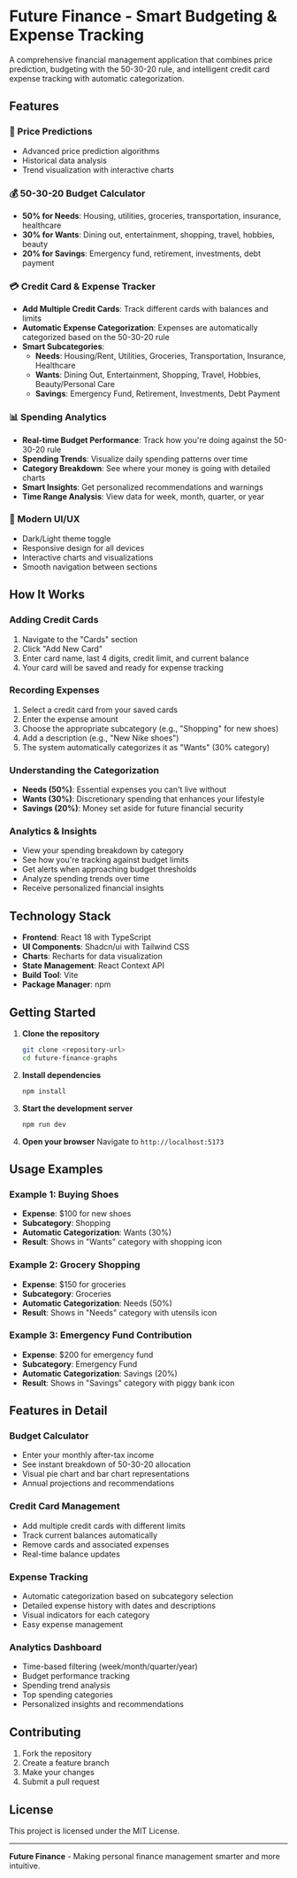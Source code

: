 # Future Finance - Smart Budgeting & Expense Tracking

A comprehensive financial management application that combines price prediction, budgeting with the 50-30-20 rule, and intelligent credit card expense tracking with automatic categorization.

## Features

### 🎯 Price Predictions

- Advanced price prediction algorithms
- Historical data analysis
- Trend visualization with interactive charts

### 💰 50-30-20 Budget Calculator

- **50% for Needs**: Housing, utilities, groceries, transportation, insurance, healthcare
- **30% for Wants**: Dining out, entertainment, shopping, travel, hobbies, beauty
- **20% for Savings**: Emergency fund, retirement, investments, debt payment

### 💳 Credit Card & Expense Tracker

- **Add Multiple Credit Cards**: Track different cards with balances and limits
- **Automatic Expense Categorization**: Expenses are automatically categorized based on the 50-30-20 rule
- **Smart Subcategories**:
  - **Needs**: Housing/Rent, Utilities, Groceries, Transportation, Insurance, Healthcare
  - **Wants**: Dining Out, Entertainment, Shopping, Travel, Hobbies, Beauty/Personal Care
  - **Savings**: Emergency Fund, Retirement, Investments, Debt Payment

### 📊 Spending Analytics

- **Real-time Budget Performance**: Track how you're doing against the 50-30-20 rule
- **Spending Trends**: Visualize daily spending patterns over time
- **Category Breakdown**: See where your money is going with detailed charts
- **Smart Insights**: Get personalized recommendations and warnings
- **Time Range Analysis**: View data for week, month, quarter, or year

### 🎨 Modern UI/UX

- Dark/Light theme toggle
- Responsive design for all devices
- Interactive charts and visualizations
- Smooth navigation between sections

## How It Works

### Adding Credit Cards

1. Navigate to the "Cards" section
2. Click "Add New Card"
3. Enter card name, last 4 digits, credit limit, and current balance
4. Your card will be saved and ready for expense tracking

### Recording Expenses

1. Select a credit card from your saved cards
2. Enter the expense amount
3. Choose the appropriate subcategory (e.g., "Shopping" for new shoes)
4. Add a description (e.g., "New Nike shoes")
5. The system automatically categorizes it as "Wants" (30% category)

### Understanding the Categorization

- **Needs (50%)**: Essential expenses you can't live without
- **Wants (30%)**: Discretionary spending that enhances your lifestyle
- **Savings (20%)**: Money set aside for future financial security

### Analytics & Insights

- View your spending breakdown by category
- See how you're tracking against budget limits
- Get alerts when approaching budget thresholds
- Analyze spending trends over time
- Receive personalized financial insights

## Technology Stack

- **Frontend**: React 18 with TypeScript
- **UI Components**: Shadcn/ui with Tailwind CSS
- **Charts**: Recharts for data visualization
- **State Management**: React Context API
- **Build Tool**: Vite
- **Package Manager**: npm

## Getting Started

1. **Clone the repository**

   ```bash
   git clone <repository-url>
   cd future-finance-graphs
   ```

2. **Install dependencies**

   ```bash
   npm install
   ```

3. **Start the development server**

   ```bash
   npm run dev
   ```

4. **Open your browser**
   Navigate to `http://localhost:5173`

## Usage Examples

### Example 1: Buying Shoes

- **Expense**: $100 for new shoes
- **Subcategory**: Shopping
- **Automatic Categorization**: Wants (30%)
- **Result**: Shows in "Wants" category with shopping icon

### Example 2: Grocery Shopping

- **Expense**: $150 for groceries
- **Subcategory**: Groceries
- **Automatic Categorization**: Needs (50%)
- **Result**: Shows in "Needs" category with utensils icon

### Example 3: Emergency Fund Contribution

- **Expense**: $200 for emergency fund
- **Subcategory**: Emergency Fund
- **Automatic Categorization**: Savings (20%)
- **Result**: Shows in "Savings" category with piggy bank icon

## Features in Detail

### Budget Calculator

- Enter your monthly after-tax income
- See instant breakdown of 50-30-20 allocation
- Visual pie chart and bar chart representations
- Annual projections and recommendations

### Credit Card Management

- Add multiple credit cards with different limits
- Track current balances automatically
- Remove cards and associated expenses
- Real-time balance updates

### Expense Tracking

- Automatic categorization based on subcategory selection
- Detailed expense history with dates and descriptions
- Visual indicators for each category
- Easy expense management

### Analytics Dashboard

- Time-based filtering (week/month/quarter/year)
- Budget performance tracking
- Spending trend analysis
- Top spending categories
- Personalized insights and recommendations

## Contributing

1. Fork the repository
2. Create a feature branch
3. Make your changes
4. Submit a pull request

## License

This project is licensed under the MIT License.

---

**Future Finance** - Making personal finance management smarter and more intuitive.
